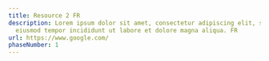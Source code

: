 ```yaml
---
title: Resource 2 FR
description: Lorem ipsum dolor sit amet, consectetur adipiscing elit, sed do
  eiusmod tempor incididunt ut labore et dolore magna aliqua. FR
url: https://www.google.com/
phaseNumber: 1
---
```

